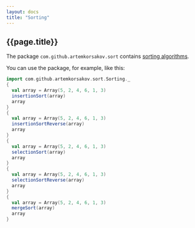 ```yaml
---
layout: docs
title: "Sorting"
---
```


## {{page.title}}

The package ```com.github.artemkorsakov.sort``` contains [sorting algorithms](https://en.wikipedia.org/wiki/Sorting_algorithm). 

You can use the package, for example, like this:
```scala mdoc
import com.github.artemkorsakov.sort.Sorting._
{
  val array = Array(5, 2, 4, 6, 1, 3)
  insertionSort(array)
  array
}
{
  val array = Array(5, 2, 4, 6, 1, 3)
  insertionSortReverse(array)
  array
}
{
  val array = Array(5, 2, 4, 6, 1, 3)
  selectionSort(array)
  array
}
{
  val array = Array(5, 2, 4, 6, 1, 3)
  selectionSortReverse(array)
  array
}
{
  val array = Array(5, 2, 4, 6, 1, 3)
  mergeSort(array)
  array
}
```